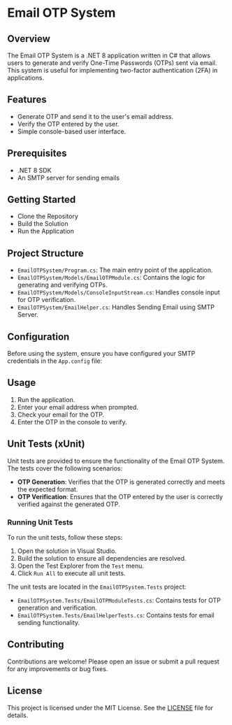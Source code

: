 # Email OTP System

## Overview
The Email OTP System is a .NET 8 application written in C# that allows users to generate and verify One-Time Passwords (OTPs) sent via email. This system is useful for implementing two-factor authentication (2FA) in applications.

## Features
- Generate OTP and send it to the user's email address.
- Verify the OTP entered by the user.
- Simple console-based user interface.

## Prerequisites
- .NET 8 SDK
- An SMTP server for sending emails

## Getting Started

- Clone the Repository
- Build the Solution
- Run the Application

## Project Structure
- `EmailOTPSystem/Program.cs`: The main entry point of the application.
- `EmailOTPSystem/Models/EmailOTPModule.cs`: Contains the logic for generating and verifying OTPs.
- `EmailOTPSystem/Models/ConsoleInputStream.cs`: Handles console input for OTP verification.
- `EmailOTPSystem/EmailHelper.cs`: Handles Sending Email using SMTP Server.

## Configuration
Before using the system, ensure you have configured your SMTP credentials in the `App.config` file:

## Usage
1. Run the application.
2. Enter your email address when prompted.
3. Check your email for the OTP.
4. Enter the OTP in the console to verify.

## Unit Tests (xUnit)
Unit tests are provided to ensure the functionality of the Email OTP System. The tests cover the following scenarios:

- **OTP Generation**: Verifies that the OTP is generated correctly and meets the expected format.
- **OTP Verification**: Ensures that the OTP entered by the user is correctly verified against the generated OTP.

### Running Unit Tests
To run the unit tests, follow these steps:

1. Open the solution in Visual Studio.
2. Build the solution to ensure all dependencies are resolved.
3. Open the Test Explorer from the `Test` menu.
4. Click `Run All` to execute all unit tests.

The unit tests are located in the `EmailOTPSystem.Tests` project:

- `EmailOTPSystem.Tests/EmailOTPModuleTests.cs`: Contains tests for OTP generation and verification.
- `EmailOTPSystem.Tests/EmailHelperTests.cs`: Contains tests for email sending functionality.

## Contributing
Contributions are welcome! Please open an issue or submit a pull request for any improvements or bug fixes.

## License
This project is licensed under the MIT License. See the [LICENSE](LICENSE) file for details.
